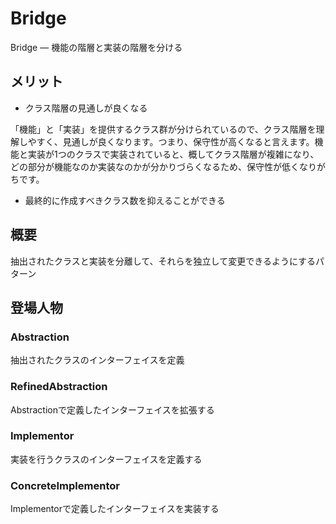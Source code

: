 # Bridge

Bridge ― 機能の階層と実装の階層を分ける

## メリット
- クラス階層の見通しが良くなる

「機能」と「実装」を提供するクラス群が分けられているので、クラス階層を理解しやすく、見通しが良くなります。つまり、保守性が高くなると言えます。機能と実装が1つのクラスで実装されていると、概してクラス階層が複雑になり、どの部分が機能なのか実装なのかが分かりづらくなるため、保守性が低くなりがちです。

- 最終的に作成すべきクラス数を抑えることができる

## 概要
抽出されたクラスと実装を分離して、それらを独立して変更できるようにするパターン

## 登場人物

### Abstraction
抽出されたクラスのインターフェイスを定義

### RefinedAbstraction

Abstractionで定義したインターフェイスを拡張する

### Implementor

実装を行うクラスのインターフェイスを定義する

### ConcreteImplementor

Implementorで定義したインターフェイスを実装する
